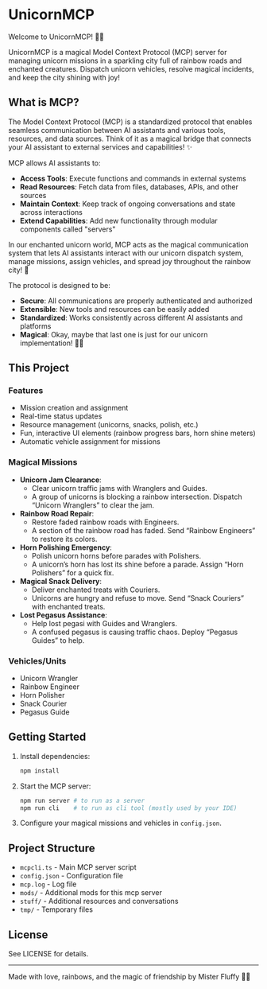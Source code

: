 # UnicornMCP

Welcome to UnicornMCP! 🦄✨

UnicornMCP is a magical Model Context Protocol (MCP) server for managing unicorn missions in a sparkling city full of rainbow roads and enchanted creatures. Dispatch unicorn vehicles, resolve magical incidents, and keep the city shining with joy!

## What is MCP?

The Model Context Protocol (MCP) is a standardized protocol that enables seamless communication between AI assistants and various tools, resources, and data sources. Think of it as a magical bridge that connects your AI assistant to external services and capabilities! ✨

MCP allows AI assistants to:

- **Access Tools**: Execute functions and commands in external systems
- **Read Resources**: Fetch data from files, databases, APIs, and other sources
- **Maintain Context**: Keep track of ongoing conversations and state across interactions
- **Extend Capabilities**: Add new functionality through modular components called "servers"

In our enchanted unicorn world, MCP acts as the magical communication system that lets AI assistants interact with our unicorn dispatch system, manage missions, assign vehicles, and spread joy throughout the rainbow city! 🌈

The protocol is designed to be:

- **Secure**: All communications are properly authenticated and authorized
- **Extensible**: New tools and resources can be easily added
- **Standardized**: Works consistently across different AI assistants and platforms
- **Magical**: Okay, maybe that last one is just for our unicorn implementation! 🦄💖

## This Project

### Features

- Mission creation and assignment
- Real-time status updates
- Resource management (unicorns, snacks, polish, etc.)
- Fun, interactive UI elements (rainbow progress bars, horn shine meters)
- Automatic vehicle assignment for missions

### Magical Missions

- **Unicorn Jam Clearance**:
  - Clear unicorn traffic jams with Wranglers and Guides.
  - A group of unicorns is blocking a rainbow intersection. Dispatch “Unicorn Wranglers” to clear the jam.
- **Rainbow Road Repair**:
  - Restore faded rainbow roads with Engineers.
  - A section of the rainbow road has faded. Send “Rainbow Engineers” to restore its colors.
- **Horn Polishing Emergency**:
  - Polish unicorn horns before parades with Polishers.
  - A unicorn’s horn has lost its shine before a parade. Assign “Horn Polishers” for a quick fix.
- **Magical Snack Delivery**:
  - Deliver enchanted treats with Couriers.
  - Unicorns are hungry and refuse to move. Send “Snack Couriers” with enchanted treats.
- **Lost Pegasus Assistance**:
  - Help lost pegasi with Guides and Wranglers.
  - A confused pegasus is causing traffic chaos. Deploy “Pegasus Guides” to help.

### Vehicles/Units

- Unicorn Wrangler
- Rainbow Engineer
- Horn Polisher
- Snack Courier
- Pegasus Guide

## Getting Started

1. Install dependencies:

   ```bash
   npm install
   ```

2. Start the MCP server:

   ```bash
   npm run server # to run as a server
   npm run cli    # to run as cli tool (mostly used by your IDE)
   ```

3. Configure your magical missions and vehicles in `config.json`.

## Project Structure

- `mcpcli.ts` - Main MCP server script
- `config.json` - Configuration file
- `mcp.log` - Log file
- `mods/` - Additional mods for this mcp server
- `stuff/` - Additional resources and conversations
- `tmp/` - Temporary files

## License

See LICENSE for details.

---

Made with love, rainbows, and the magic of friendship by Mister Fluffy 🦄💖
